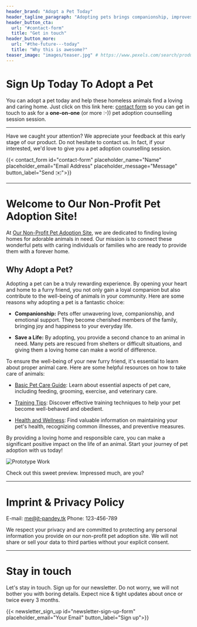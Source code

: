 ```yaml
---
header_brand: "Adopt a Pet Today"
header_tagline_paragraph: "Adopting pets brings companionship, improves health, teaches responsibility, provides stress relief, establishes routine, promotes social connection, and offers unconditional love."
header_button_cta:
  url: "#contact-form"
  title: "Get in touch"
header_button_more:
  url: "#the-future---today"
  title: "Why this is awesome?"
teaser_image: "images/teaser.jpg" # https://www.pexels.com/search/product%20testing/
---
```


# Sign Up Today To Adopt a Pet

You can adopt a pet today and help these homeless animals find a loving and caring home. Just click on this link here: [contact form](#contact-form) so you can get in touch to ask for a **one-on-one** (or more :-)) pet adoption counselling session session.

---

Have we caught your attention? We appreciate your feedback at this early stage of our product. Do not hesitate to contact us. In fact, if your interested, we'd love to give you a pet adoption counselling session.

{{< contact_form id="contact-form" placeholder_name="Name" placeholder_email="Email Address" placeholder_message="Message" button_label="Send ✉️">}}

---

# Welcome to Our Non-Profit Pet Adoption Site!

At [Our Non-Profit Pet Adoption Site](https://pet-adoption-pbl.netlify.app), we are dedicated to finding loving homes for adorable animals in need. Our mission is to connect these wonderful pets with caring individuals or families who are ready to provide them with a forever home.

## Why Adopt a Pet?

Adopting a pet can be a truly rewarding experience. By opening your heart and home to a furry friend, you not only gain a loyal companion but also contribute to the well-being of animals in your community. Here are some reasons why adopting a pet is a fantastic choice:

- **Companionship:** Pets offer unwavering love, companionship, and emotional support. They become cherished members of the family, bringing joy and happiness to your everyday life.

- **Save a Life:** By adopting, you provide a second chance to an animal in need. Many pets are rescued from shelters or difficult situations, and giving them a loving home can make a world of difference.

To ensure the well-being of your new furry friend, it's essential to learn about proper animal care. Here are some helpful resources on how to take care of animals:

- [Basic Pet Care Guide](https://www.example.com/pet-care-guide): Learn about essential aspects of pet care, including feeding, grooming, exercise, and veterinary care.

- [Training Tips](https://www.example.com/pet-training-tips): Discover effective training techniques to help your pet become well-behaved and obedient.

- [Health and Wellness](https://www.example.com/pet-health): Find valuable information on maintaining your pet's health, recognizing common illnesses, and preventive measures.

By providing a loving home and responsible care, you can make a significant positive impact on the life of an animal. Start your journey of pet adoption with us today!


![Prototype Work](images/prototype.avif) <!-- https://www.pexels.com/search/product%20testing/ -->

Check out this sweet preview. Impressed much, are you?

---

# Imprint & Privacy Policy

E-mail: me@jt-pandey.tk
Phone: 123-456-789

We respect your privacy and are committed to protecting any personal information you provide on our non-profit pet adoption site. We will not share or sell your data to third parties without your explicit consent.

---

# Stay in touch

Let's stay in touch. Sign up for our newsletter. Do not worry, we will not bother you with boring details. Expect nice & tight updates about once or twice every 3 months.

{{< newsletter_sign_up id="newsletter-sign-up-form" placeholder_email="Your Email" button_label="Sign up">}}

